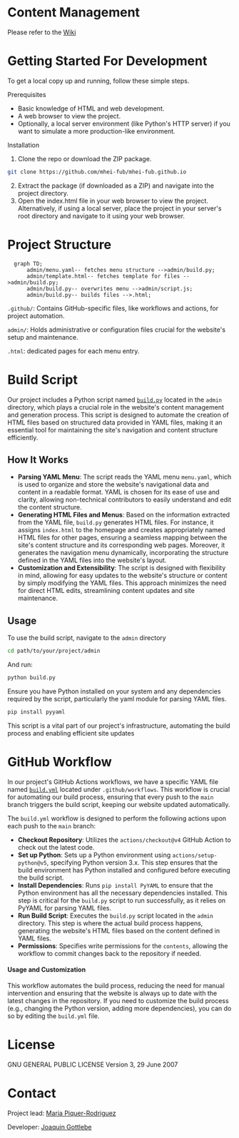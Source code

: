 # Content Management

Please refer to the [Wiki](https://wikis.fu-berlin.de/display/mhei/StoryMaps)

# Getting Started For Development

To get a local copy up and running, follow these simple steps.

Prerequisites

- Basic knowledge of HTML and web development.
- A web browser to view the project.
- Optionally, a local server environment (like Python's HTTP server) if you want to simulate a more production-like environment.

Installation

1. Clone the repo or download the ZIP package.

```sh
git clone https://github.com/mhei-fub/mhei-fub.github.io
```

2. Extract the package (if downloaded as a ZIP) and navigate into the project directory.
3. Open the index.html file in your web browser to view the project. Alternatively, if using a local server, place the project in your server's root directory and navigate to it using your web browser.

# Project Structure

```mermaid
  graph TD;
      admin/menu.yaml-- fetches menu structure -->admin/build.py;
      admin/template.html-- fetches template for files -->admin/build.py;
      admin/build.py-- overwrites menu -->admin/script.js;
      admin/build.py-- builds files -->.html;
```

`.github/`: Contains GitHub-specific files, like workflows and actions, for project automation.

`admin/`: Holds administrative or configuration files crucial for the website's setup and maintenance.

`.html`: dedicated pages for each menu entry.

# Build Script

Our project includes a Python script named [`build.py`](https://github.com/mhei-fub/mhei-fub.github.io/blob/main/admin/build.py) located in the `admin` directory, which plays a crucial role in the website's content management and generation process. This script is designed to automate the creation of HTML files based on structured data provided in YAML files, making it an essential tool for maintaining the site's navigation and content structure efficiently.

## How It Works

- **Parsing YAML Menu**: The script reads the YAML menu `menu.yaml`, which is used to organize and store the website's navigational data and content in a readable format. YAML is chosen for its ease of use and clarity, allowing non-technical contributors to easily understand and edit the content structure.
- **Generating HTML Files and Menus**: Based on the information extracted from the YAML file, `build.py` generates HTML files. For instance, it assigns `index.html` to the homepage and creates appropriately named HTML files for other pages, ensuring a seamless mapping between the site's content structure and its corresponding web pages. Moreover, it generates the navigation menu dynamically, incorporating the structure defined in the YAML files into the website's layout.
- **Customization and Extensibility**: The script is designed with flexibility in mind, allowing for easy updates to the website's structure or content by simply modifying the YAML files. This approach minimizes the need for direct HTML edits, streamlining content updates and site maintenance.

## Usage

To use the build script, navigate to the `admin` directory 

```sh
cd path/to/your/project/admin
```

And run:

```sh
python build.py
```

Ensure you have Python installed on your system and any dependencies required by the script, particularly the yaml module for parsing YAML files. 

```sh
pip install pyyaml
```

This script is a vital part of our project's infrastructure, automating the build process and enabling efficient site updates

# GitHub Workflow

In our project's GitHub Actions workflows, we have a specific YAML file named [`build.yml`](https://github.com/mhei-fub/mhei-fub.github.io/blob/main/.github/workflows/build.yml) located under `.github/workflows`. This workflow is crucial for automating our build process, ensuring that every push to the `main` branch triggers the build script, keeping our website updated automatically.

The `build.yml` workflow is designed to perform the following actions upon each push to the `main` branch:

- **Checkout Repository**: Utilizes the `actions/checkout@v4` GitHub Action to check out the latest code.
- **Set up Python**: Sets up a Python environment using `actions/setup-python@v5`, specifying Python version 3.x. This step ensures that the build environment has Python installed and configured before executing the build script.
- **Install Dependencies**: Runs `pip install PyYAML` to ensure that the Python environment has all the necessary dependencies installed. This step is critical for the `build.py` script to run successfully, as it relies on PyYAML for parsing YAML files.
- **Run Build Script**: Executes the `build.py` script located in the `admin` directory. This step is where the actual build process happens, generating the website's HTML files based on the content defined in YAML files.
- **Permissions**: Specifies write permissions for the `contents`, allowing the workflow to commit changes back to the repository if needed.

#### Usage and Customization

This workflow automates the build process, reducing the need for manual intervention and ensuring that the website is always up to date with the latest changes in the repository. If you need to customize the build process (e.g., changing the Python version, adding more dependencies), you can do so by editing the `build.yml` file.

# License

GNU GENERAL PUBLIC LICENSE Version 3, 29 June 2007

# Contact
Project lead: [Maria Piquer-Rodriguez ](https://www.geo.fu-berlin.de/en/geog/fachrichtungen/menschumwelt/Modelling-Human-Environmental-Interactions/Staff/mpiquerrodriguez/index.html)

Developer: [Joaquin Gottlebe](https://github.com/Huaqo)
